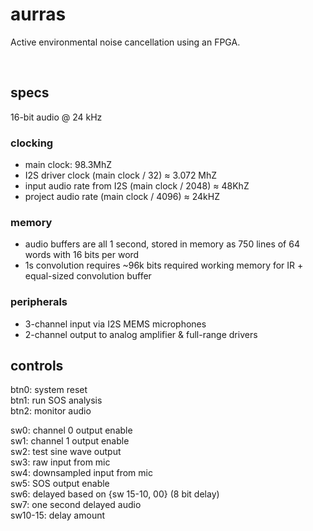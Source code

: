 # aurras

Active environmental noise cancellation using an FPGA.

<br />

## specs

16-bit audio @ 24 kHz

### clocking

- main clock: 98.3MhZ
- I2S driver clock (main clock / 32) ≈ 3.072 MhZ
- input audio rate from I2S (main clock / 2048) ≈ 48KhZ
- project audio rate (main clock / 4096) ≈ 24kHZ

### memory

- audio buffers are all 1 second, stored in memory as 750 lines of 64 words with 16 bits per word
- 1s convolution requires ~96k bits required working memory for IR + equal-sized convolution buffer

### peripherals

- 3-channel input via I2S MEMS microphones
- 2-channel output to analog amplifier & full-range drivers

## controls

btn0: system reset\
btn1: run SOS analysis\
btn2: monitor audio

sw0: channel 0 output enable\
sw1: channel 1 output enable\
sw2: test sine wave output\
sw3: raw input from mic\
sw4: downsampled input from mic\
sw5: SOS output enable\
sw6: delayed based on {sw 15-10, 00} (8 bit delay)\
sw7: one second delayed audio\
sw10-15: delay amount

